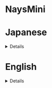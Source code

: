 # NaysMini

# Japanese 

<details>
  
## NaysMiniについて
NaysMiniはPythonコードで書かれたNays2dHの簡易版です．
直交座標の流れの計算のみ可能です．
Pythonコードが全て見れますので，数値計算法やPythonの勉強になります．

## リリースノート
### ver.1.0.23052201 update by hamaki
* iRIC v4対応版をリリース
  
</details>

# English

<details>

## Overview of GELATO
NaysMini is a simple version of Nays2dH written in Python code.
It can be applied only flow calculation in Cartesian coordinate system.

## Release notes
### ver.1.0.23052201 update by hamaki
* Released as iRIC v4 compatible version

</details>
